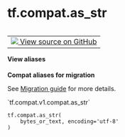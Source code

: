 <div itemscope itemtype="http://developers.google.com/ReferenceObject">
<meta itemprop="name" content="tf.compat.as_str" />
<meta itemprop="path" content="Stable" />
</div>

# tf.compat.as_str

<!-- Insert buttons and diff -->

<table class="tfo-notebook-buttons tfo-api nocontent" align="left">
<td>
  <a target="_blank" href="https://github.com/tensorflow/tensorflow/blob/r2.3/tensorflow/python/util/compat.py#L114-L118">
    <img src="https://www.tensorflow.org/images/GitHub-Mark-32px.png" />
    View source on GitHub
  </a>
</td>
</table>





<section class="expandable">
  <h4 class="showalways">View aliases</h4>
  <p>
<b>Compat aliases for migration</b>
<p>See
<a href="https://www.tensorflow.org/guide/migrate">Migration guide</a> for
more details.</p>
<p>`tf.compat.v1.compat.as_str`</p>
</p>
</section>

<pre class="devsite-click-to-copy prettyprint lang-py tfo-signature-link">
<code>tf.compat.as_str(
    bytes_or_text, encoding='utf-8'
)
</code></pre>



<!-- Placeholder for "Used in" -->
